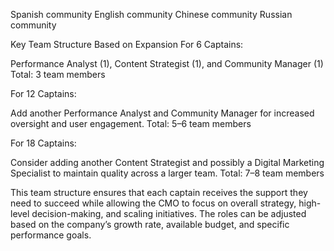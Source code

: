 Spanish community
English community
Chinese community
Russian community

Key Team Structure Based on Expansion
For 6 Captains:

Performance Analyst (1), Content Strategist (1), and Community Manager (1)
Total: 3 team members

For 12 Captains:

Add another Performance Analyst and Community Manager for increased oversight and user engagement.
Total: 5–6 team members

For 18 Captains:

Consider adding another Content Strategist and possibly a Digital Marketing Specialist to maintain quality across a larger team.
Total: 7–8 team members

This team structure ensures that each captain receives the support they need to succeed while allowing the CMO to focus on overall strategy, high-level decision-making, and scaling initiatives. The roles can be adjusted based on the company’s growth rate, available budget, and specific performance goals.

